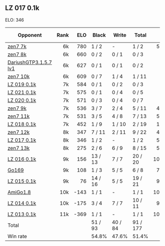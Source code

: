## LZ 017 0.1k ##

ELO: 346

Opponent | Rank | ELO | Black | Write | Total | Win rate
---------|-----:|----:|-------|-------|-------|-------:
[zen7 7k](zen7%207k.md) | 6k | 780 | 1 / 2 | - | 1 / 2 | 50.0%
[zen7 8k](zen7%208k.md) | 6k | 660 | 0 / 2 | 0 / 1 | 0 / 3 | 0.0%
[DariushGTP3.1.5.7 lv1](DariushGTP3.1.5.7%20lv1.md) | 6k | 627 | 0 / 1 | 0 / 1 | 0 / 2 | 0.0%
[zen7 10k](zen7%2010k.md) | 6k | 609 | 0 / 7 | 1 / 4 | 1 / 11 | 9.1%
[LZ 019 0.1k](LZ%20019%200.1k.md) | 7k | 584 | 0 / 1 | 0 / 2 | 0 / 3 | 0.0%
[LZ 021 0.1k](LZ%20021%200.1k.md) | 7k | 575 | 0 / 1 | 0 / 4 | 0 / 5 | 0.0%
[LZ 020 0.1k](LZ%20020%200.1k.md) | 7k | 571 | 0 / 3 | 0 / 4 | 0 / 7 | 0.0%
[zen7 9k](zen7%209k.md) | 7k | 536 | 3 / 7 | 2 / 4 | 5 / 11 | 45.5%
[zen7 11k](zen7%2011k.md) | 7k | 531 | 3 / 5 | 4 / 8 | 7 / 13 | 53.8%
[LZ 018 0.1k](LZ%20018%200.1k.md) | 7k | 452 | 1 / 9 | 1 / 10 | 2 / 19 | 10.5%
[zen7 12k](zen7%2012k.md) | 8k | 347 | 7 / 11 | 2 / 11 | 9 / 22 | 40.9%
[LZ 017 0.1k](LZ%20017%200.1k.md) | 8k | 346 | 1 / 2 | - | 1 / 2 | 50.0%
[zen7 13k](zen7%2013k.md) | 8k | 275 | 2 / 6 | 6 / 9 | 8 / 15 | 53.3%
[LZ 016 0.1k](LZ%20016%200.1k.md) | 9k | 156 | 13 / 13 | 7 / 7 | 20 / 20 | 100.0%
[Go169](Go169.md) | 9k | 108 | 1 / 3 | 5 / 5 | 6 / 8 | 75.0%
[LZ 015 0.1k](LZ%20015%200.1k.md) | 9k | 76 | 14 / 16 | 5 / 5 | 19 / 21 | 90.5%
[AmiGo1.8](AmiGo1.8.md) | 10k | -143 | 1 / 1 | - | 1 / 1 | 100.0%
[LZ 014 0.1k](LZ%20014%200.1k.md) | 10k | -175 | 3 / 4 | 7 / 7 | 10 / 11 | 90.9%
[LZ 013 0.1k](LZ%20013%200.1k.md) | 11k | -369 | 1 / 1 | - | 1 / 1 | 100.0%
Total | | | 51 / 93 | 40 / 84 | 91 / 177 | 
Win rate| | | 54.8% | 47.6% | 51.4% | 
